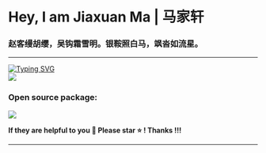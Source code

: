 # Hey, I am Jiaxuan Ma | 马家轩


### 赵客缦胡缨，吴钩霜雪明。银鞍照白马，飒沓如流星。

---

<p align="left">
<a href="https://github.com/jiaxuan-Ma">
    <img src="https://readme-typing-svg.demolab.com?font=Georgia&size=18&duration=2000&pause=100&multiline=true&width=500&height=80&lines=Jiaxuan+Ma+(马家轩);Researcher+%7C+PhD+Candidate+%7C+Focus+On+Finite+Element+Method %7C;Machine+Learning %7C Alloy+Design" alt="Typing SVG" />
</a>
<br/>
 
<a href="https://github.com/jiaxuan-Ma">
    <img src="https://github-stats-alpha.vercel.app/api?username=jiaxuan-Ma&cc=22272e&tc=47BCF6&ic=fff&bc=1000">
</a>
</p>

### Open source package: 

[![](https://img.shields.io/badge/MLMD-Github-yellowgreen)](https://github.com/Jiaxuan-Ma/Machine-Learning-for-Material-Design)

**If they are helpful to you 🌈 Please star ⭐️ ! Thanks !!!**

---
